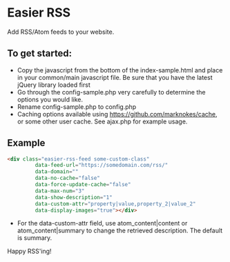 # Easier RSS

Add RSS/Atom feeds to your website.

## To get started:

* Copy the javascript from the bottom of the index-sample.html and place in your common/main javascript file. Be sure that you have the latest jQuery library loaded first
* Go through the config-sample.php very carefully to determine the options you would like. 
* Rename config-sample.php to config.php
* Caching options available using https://github.com/marknokes/cache, or some other user cache. See ajax.php for example usage.

## Example
```html
<div class="easier-rss-feed some-custom-class"
		 data-feed-url="https://somedomain.com/rss/"
		 data-domain=""
		 data-no-cache="false"
		 data-force-update-cache="false"
		 data-max-num="3"
		 data-show-description="1"
		 data-custom-attr="property|value,property_2|value_2"
		 data-display-images="true"></div>
```
* For the data-custom-attr field, use atom_content|content or atom_content|summary to change the retrieved description. The default is summary.

Happy RSS'ing!

